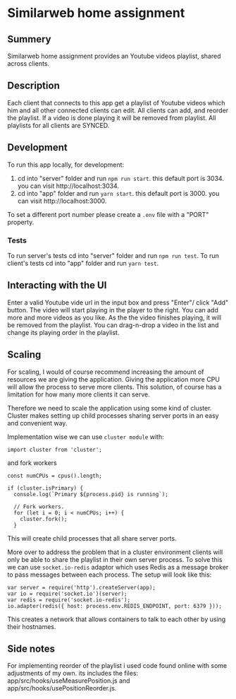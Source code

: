 # Similarweb home assignment

## Summery

Similarweb home assignment provides an Youtube videos playlist, shared across clients.


## Description

Each client that connects to this app get a playlist of Youtube videos which him and all other connected clients can edit. All clients can add, and reorder the playlist.
If a video is done playing it will be removed from playlist.
All playlists for all clients are SYNCED.


## Development

To run this app locally, for development:
1. cd into "server" folder and run `npm run start`. this default port is 3034. you can visit http://localhost:3034.
2. cd into "app" folder and run `yarn start`. this default port is 3000. you can visit http://localhost:3000.

To set a different port number please create a `.env` file with a "PORT" property. 


### Tests

To run server's tests cd into "server" folder and run `npm run test`.
To run client's tests cd into "app" folder and run `yarn test`.


## Interacting with the UI

Enter a valid Youtube vide url in the input box and press "Enter"/ click "Add" button.
The video will start playing in the player to the right.
You can add more and more videos as you like. 
As the the video finishes playing, it will be removed from the playlist.
You can drag-n-drop a video in the list and change its playing order in the playlist.


## Scaling

For scaling, I would of course recommend increasing the amount of resources we are giving the application.
Giving the application more CPU will allow the process to serve more clients. 
This solution, of course has a limitation for how many more clients it can serve.

Therefore we need to scale the application using some kind of cluster. Cluster makes setting up child processes sharing server ports in an easy and convenient way.

Implementation wise we can use `cluster module` with:
```
import cluster from 'cluster';
```
and fork workers 
```
const numCPUs = cpus().length;

if (cluster.isPrimary) {
  console.log(`Primary ${process.pid} is running`);

  // Fork workers.
  for (let i = 0; i < numCPUs; i++) {
    cluster.fork();
  }
```
This will create child processes that all share server ports.

More over to address the problem that in a cluster environment clients will only be able to share the playlist in their own server process. To solve this we can use `socket.io-redis` adaptor which uses Redis as a message broker to pass messages between each process.
The setup will look like this:
```
var server = require('http').createServer(app);
var io = require('socket.io')(server);
var redis = require('socket.io-redis');
io.adapter(redis({ host: process.env.REDIS_ENDPOINT, port: 6379 }));
```
This creates a network that allows containers to talk to each other by using their hostnames.


## Side notes

For implementing reorder of the playlist i used code found online with some adjustments of my own. its includes the files: app/src/hooks/useMeasurePosition.js and app/src/hooks/usePositionReorder.js.
